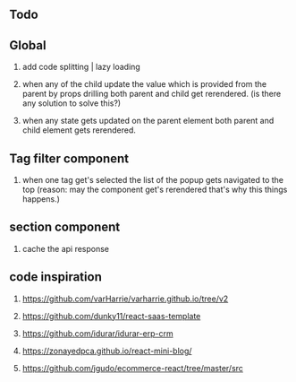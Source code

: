 ## Todo

## Global

1. add code splitting | lazy loading

2. when any of the child update the value which is provided from the parent by props drilling both parent and child get rerendered. (is there any solution to solve this?)

3. when any state gets updated on the parent element both parent and child element gets rerendered.

## Tag filter component

1.  when one tag get's selected the list of the popup gets navigated to the top (reason: may the component get's rerendered that's why this things happens.)

## section component

1. cache the api response

## code inspiration

1. https://github.com/varHarrie/varharrie.github.io/tree/v2

2. https://github.com/dunky11/react-saas-template

3. https://github.com/idurar/idurar-erp-crm

4. https://zonayedpca.github.io/react-mini-blog/

5. https://github.com/jgudo/ecommerce-react/tree/master/src
